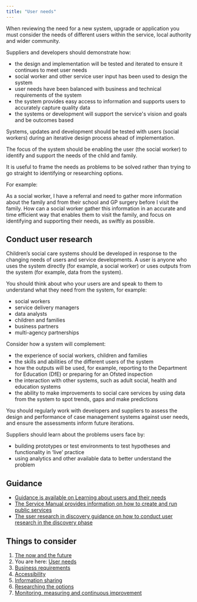 ```yaml
---
title: "User needs"
---
```


When reviewing  the need for a new system, upgrade or application you must consider the needs of different users within the service, local authority and wider community. 

Suppliers and developers should demonstrate how:

* the design and implementation will be tested and iterated to ensure it continues to meet user needs
* social worker and other service user input has been used to design the system
* user needs have been balanced with business and technical requirements of the system
* the system provides easy access to information and supports users to accurately capture quality data
* the systems or development will support the service's vision and goals and be outcomes based

Systems, updates and development should be tested with users (social workers) during an iterative design process ahead of implementation. 

The focus of the system should be enabling the user (the social worker) to identify and support the needs of the child and family.

It is useful to frame the needs as problems to be solved rather than trying to go straight to identifying or researching options. 

For example:

As a social worker, I have a referral and need to gather more information about the family and from their school and GP surgery before I visit the family. 
How can a social worker gather this information in an accurate and time efficient way that enables them to visit the family, and focus on identifying and supporting their needs, as swiftly as possible. 

## Conduct user research

Children’s social care systems should be developed in response to the changing needs of users and service developments. A user is anyone who uses the system directly (for example, a social worker) or uses outputs from the system (for example, data from the system). 

You should think about who your users are and speak to them to understand what they need from the system, for example: 

* social workers
* service delivery managers
* data analysts
* children and families
* business partners
* multi-agency partnerships
 
Consider how a system will complement:

* the experience of social workers, children and families
* the skills and abilities of the different users of the system
* how the outputs will be used, for example, reporting to the Department for Education (DfE) or preparing for an Ofsted inspection
* the interaction with other systems, such as adult social, health and education systems
* the ability to make improvements to social care services by using data from the system to spot trends, gaps and make predictions

You should regularly work with developers and suppliers to assess the design and performance of  case management systems against user needs, and ensure the assessments inform future iterations.

Suppliers should learn about the problems  users face by:

* building prototypes or test environments to test hypotheses and functionality in ‘live’ practice
* using analytics and other available data to better understand the problem
 
 ## Guidance

* [Guidance is available on Learning about users and their needs](https://www.gov.uk/service-manual/user-research/start-by-learning-user-needs)
* [The Service Manual provides information on how to create and run public services](https://www.gov.uk/service-manual)
* [The sser research in discovery guidance on how to conduct user research in the discovery phase](https://www.gov.uk/service-manual/user-research/user-research-in-discovery)

## Things to consider

1. [The now and the future](/principle-1)
2. You are here: [User needs](/principle-2)
3. [Business requirements](/principle-3)
4. [Accessibility](/principle-4)
5. [Information sharing](/principle-5)
6. [Researching the options](/principle-6)
7. [Monitoring, measuring and continuous improvement](/principle-7)
